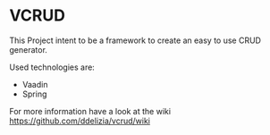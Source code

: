 VCRUD
=====

This Project intent to be a framework to create an easy to use CRUD generator.

Used technologies are:
 - Vaadin
 - Spring

For more information have a look at the wiki https://github.com/ddelizia/vcrud/wiki
